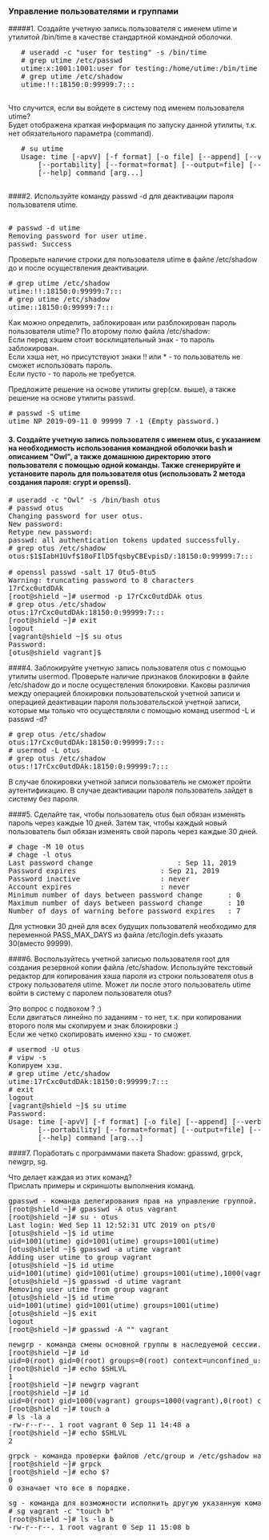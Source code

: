 ### Управление пользователями и группами
#####1. Создайте учетную запись пользователя с именем utime и утилитой /bin/time в качестве стандартной командной оболочки.
   <pre>
   # useradd -c "user for testing" -s /bin/time
   # grep utime /etc/passwd
   utime:x:1001:1001:user for testing:/home/utime:/bin/time
   # grep utime /etc/shadow
   utime:!!:18150:0:99999:7:::
   </pre>  
   
   Что случится, если вы войдете в систему под именем пользователя utime?  
   Будет отображена краткая информация по запуску данной утилиты, т.к. нет обязательного параметра (command).

   <pre>
   # su utime
   Usage: time [-apvV] [-f format] [-o file] [--append] [--verbose]
       [--portability] [--format=format] [--output=file] [--version]
       [--help] command [arg...]
   </pre>
   
####2. Используйте команду passwd -d для деактивации пароля пользователя utime.

<pre>  
# passwd -d utime
Removing password for user utime.
passwd: Success
</pre>

Проверьте наличие строки для пользователя utime в файле /etc/shadow до и после осуществления деактивации.  

<pre>
# grep utime /etc/shadow
utime:!!:18150:0:99999:7:::
# grep utime /etc/shadow
utime::18150:0:99999:7:::
</pre>

Как можно определить, заблокирован или разблокирован пароль пользователя utime? 
По второму полю файла /etc/shadow:  
Если перед хэшем стоит восклицательный знак - то пароль заблокирован.  
Если хэша нет, но присутствуют знаки !! или * - то пользователь не сможет использовать пароль.  
Если пусто - то пароль не требуется.  

Предложите решение на основе утилиты grep(см. выше), а также решение на основе утилиты passwd.

<pre>
# passwd -S utime
utime NP 2019-09-11 0 99999 7 -1 (Empty password.)
</pre>

#### 3. Создайте учетную запись пользователя с именем otus, с указанием на необходимость использования командной оболочки bash и описанием "Owl", а также домашнюю директорию этого пользователя с помощью одной команды. Также сгенерируйте и установите пароль для пользователя otus (использовать 2 метода создания пароля: crypt и openssl).

<pre>
# useradd -c "Owl" -s /bin/bash otus
# passwd otus
Changing password for user otus.
New password: 
Retype new password: 
passwd: all authentication tokens updated successfully.
# grep otus /etc/shadow
otus:$1$IabH1Uvf$18oFIlD5fqsbyCBEvpisD/:18150:0:99999:7:::

# openssl passwd -salt 17 0tu5-0tu5
Warning: truncating password to 8 characters
17rCxc0utdDAk
[root@shield ~]# usermod -p 17rCxc0utdDAk otus
# grep otus /etc/shadow
otus:17rCxc0utdDAk:18150:0:99999:7:::
[root@shield ~]# exit
logout
[vagrant@shield ~]$ su otus
Password: 
[otus@shield vagrant]$
</pre>

####4. Заблокируйте учетную запись пользователя otus с помощью утилиты usermod. Проверьте наличие признаков блокировки в файле /etc/shadow до и после осуществления блокировки. Каковы различия между операцией блокировки пользовательской учетной записи и операцией деактивации пароля пользовательской учетной записи, которые мы только что осуществляли с помощью команд usermod -L и passwd -d?

<pre>
# grep otus /etc/shadow
otus:17rCxc0utdDAk:18150:0:99999:7:::
# usermod -L otus
# grep otus /etc/shadow
otus:!17rCxc0utdDAk:18150:0:99999:7:::
</pre>

В случае блокировки учетной записи пользователь не сможет пройти аутентификацию.
В случае деактивации пароля пользователь зайдет в систему без пароля.

####5. Сделайте так, чтобы пользователь otus был обязан изменять пароль через каждые 10 дней. Затем так, чтобы каждый новый пользователь был обязан изменять свой пароль через каждые 30 дней.

<pre>
# chage -M 10 otus
# chage -l otus
Last password change					: Sep 11, 2019
Password expires					: Sep 21, 2019
Password inactive					: never
Account expires						: never
Minimum number of days between password change		: 0
Maximum number of days between password change		: 10
Number of days of warning before password expires	: 7
</pre>

Для устновки 30 дней для всех будущих пользователй необходимо для переменной PASS_MAX_DAYS из файла /etc/login.defs указать 30(вместо 99999).

####6. Воспользуйтесь учетной записью пользователя root для создания резервной копии файла /etc/shadow. Используйте текстовый редактор для копирования хэша пароля из строки пользователя otus в строку пользователя utime. Может ли после этого пользователь utime войти в систему с паролем пользователя otus? 

Это вопрос с подвохом ? :)  
Если двигаться линейно по заданиям - то нет, т.к. при копировании второго поля мы скопируем и знак блокировки :)  
Если же четко скопировать именно хэш - то сможет.

<pre>
# usermod -U otus
# vipw -s
Копируем хэш.
# grep utime /etc/shadow
utime:17rCxc0utdDAk:18150:0:99999:7:::
# exit
logout
[vagrant@shield ~]$ su utime
Password: 
Usage: time [-apvV] [-f format] [-o file] [--append] [--verbose]
       [--portability] [--format=format] [--output=file] [--version]
       [--help] command [arg...]
</pre>

####7. Поработать с программами пакета Shadow: gpasswd, grpck, newgrp, sg.

Что делает каждая из этих команд?  
Прислать примеры и скриншоты выполнения команд.

<pre>
gpasswd - команда делегирования прав на управление группой.
[root@shield ~]# gpasswd -A otus vagrant
[root@shield ~]# su - otus
Last login: Wed Sep 11 12:52:31 UTC 2019 on pts/0
[otus@shield ~]$ id utime
uid=1001(utime) gid=1001(utime) groups=1001(utime)
[otus@shield ~]$ gpasswd -a utime vagrant
Adding user utime to group vagrant
[otus@shield ~]$ id utime
uid=1001(utime) gid=1001(utime) groups=1001(utime),1000(vagrant)
[otus@shield ~]$ gpasswd -d utime vagrant
Removing user utime from group vagrant
[otus@shield ~]$ id utime
uid=1001(utime) gid=1001(utime) groups=1001(utime)
[otus@shield ~]$ exit
logout
[root@shield ~]# gpasswd -A "" vagrant
</pre>

<pre>
newgrp - команда смены основной группы в наследуемой сессии.
[root@shield ~]# id
uid=0(root) gid=0(root) groups=0(root) context=unconfined_u:unconfined_r:unconfined_t:s0-s0:c0.c1023
[root@shield ~]# echo $SHLVL
1
[root@shield ~]# newgrp vagrant
[root@shield ~]# id
uid=0(root) gid=1000(vagrant) groups=1000(vagrant),0(root) context=unconfined_u:unconfined_r:unconfined_t:s0-s0:c0.c1023
[root@shield ~]# touch a
# ls -la a
-rw-r--r--. 1 root vagrant 0 Sep 11 14:48 a
[root@shield ~]# echo $SHLVL
2
</pre>

<pre>
grpck - команда проверки файлов /etc/group и /etc/gshadow на корректность описания.
[root@shield ~]# grpck 
[root@shield ~]# echo $?
0
0 означает что все в порядке.
</pre>

<pre>
sg - команда для возможности исполнить другую указанную команду с правами другой группы.
# sg vagrant -c "touch b"
[root@shield ~]# ls -la b
-rw-r--r--. 1 root vagrant 0 Sep 11 15:08 b
</pre>
